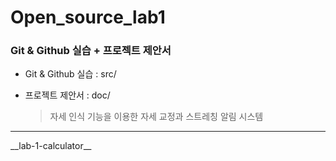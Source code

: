 # Open_source_lab1
 
### Git & Github 실습 + 프로젝트 제안서

* Git & Github 실습 : src/


+ 프로젝트 제안서 : doc/

  > 자세 인식 기능을 이용한 자세 교정과 스트레칭 알림 시스템

<hr/>
__lab-1-calculator__
